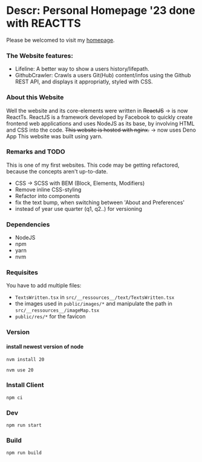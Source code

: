 # Descr: Personal Homepage '23 done with REACTTS

Please be welcomed to visit my [homepage](https://www.tilmanbertram.com).


### The Website features:
  + Lifeline:
    A better way to show a users history/lifepath.
  + GithubCrawler:
    Crawls a users Git(Hub) content/infos using the Github REST API,
    and displays it appropriatly, styled with CSS.

### About this Website
  Well the website and its core-elements were written in ~~ReactJS~~ -> is now ReactTs.
  ReactJS is a framework developed by Facebook to quickly
  create frontend web applications and uses NodeJS as its base,
  by involving HTML and CSS into the code.
  ~~This website is hosted with nginx.~~ -> now uses Deno App
  This website was built using yarn.

### Remarks and TODO
  This is one of my first websites.
  This code may be getting refactored, because the concepts aren't up-to-date.

  - CSS -> SCSS with BEM (Block, Elements, Modifiers)
  - Remove inline CSS-styling
  - Refactor into components
  - fix the text bump, when switching between 'About and Preferences'
  - instead of year use quarter (q1, q2..) for versioning

### Dependencies
  - NodeJS
  - npm
  - yarn
  - nvm

### Requisites
  You have to add multiple files:
  - `TextsWritten.tsx` in `src/__ressources__/text/TextsWritten.tsx`
  - the images used in `public/images/*` and manipulate the path in `src/__ressources__/imageMap.tsx`
  - `public/res/*` for the favicon

### Version
#### install newest version of node
  `nvm install 20`

  `nvm use 20`

### Install Client
  `npm ci`
### Dev
  `npm run start`
### Build
  `npm run build`
